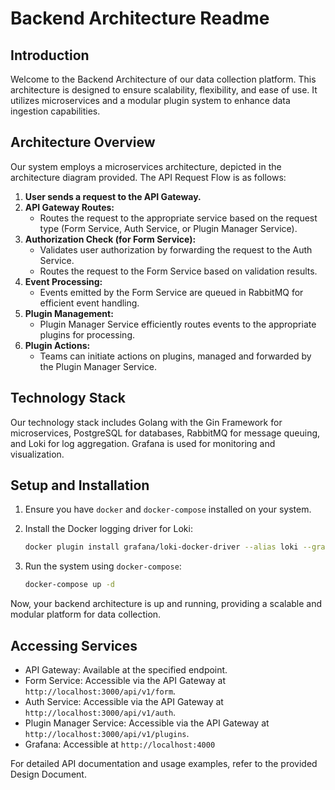 # Backend Architecture Readme

## Introduction

Welcome to the Backend Architecture of our data collection platform. This architecture is designed to ensure scalability, flexibility, and ease of use. It utilizes microservices and a modular plugin system to enhance data ingestion capabilities.

## Architecture Overview

Our system employs a microservices architecture, depicted in the architecture diagram provided. The API Request Flow is as follows:

1. **User sends a request to the API Gateway.**
2. **API Gateway Routes:**
   - Routes the request to the appropriate service based on the request type (Form Service, Auth Service, or Plugin Manager Service).
3. **Authorization Check (for Form Service):**
   - Validates user authorization by forwarding the request to the Auth Service.
   - Routes the request to the Form Service based on validation results.
4. **Event Processing:**
   - Events emitted by the Form Service are queued in RabbitMQ for efficient event handling.
5. **Plugin Management:**
   - Plugin Manager Service efficiently routes events to the appropriate plugins for processing.
6. **Plugin Actions:**
   - Teams can initiate actions on plugins, managed and forwarded by the Plugin Manager Service.

## Technology Stack

Our technology stack includes Golang with the Gin Framework for microservices, PostgreSQL for databases, RabbitMQ for message queuing, and Loki for log aggregation. Grafana is used for monitoring and visualization.

## Setup and Installation

1. Ensure you have `docker` and `docker-compose` installed on your system.
2. Install the Docker logging driver for Loki:

   ```bash
   docker plugin install grafana/loki-docker-driver --alias loki --grant-all-permissions
   ```

3. Run the system using `docker-compose`:

   ```bash
   docker-compose up -d
   ```

Now, your backend architecture is up and running, providing a scalable and modular platform for data collection.

## Accessing Services

- API Gateway: Available at the specified endpoint.
- Form Service: Accessible via the API Gateway at `http://localhost:3000/api/v1/form`.
- Auth Service: Accessible via the API Gateway at `http://localhost:3000/api/v1/auth`.
- Plugin Manager Service: Accessible via the API Gateway at `http://localhost:3000/api/v1/plugins`.
- Grafana: Accessible at `http://localhost:4000`

For detailed API documentation and usage examples, refer to the provided Design Document.
